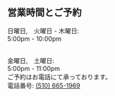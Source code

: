 ## 営業時間とご予約

日曜日,　火曜日 - 木曜日:
<br>
5:00pm - 10:00pm

<br>
金曜日,　土曜日:
<br>
5:00pm - 11:00pm

<br>
ご予約はお電話にて承っております。<br>
電話番号: <a href="tel:510-665-1969">(510) 665-1969</a>
